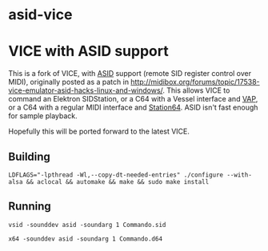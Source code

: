 # asid-vice
VICE with ASID support
======================

This is a fork of VICE, with [ASID](http://paulus.kapsi.fi/asid_protocol.txt) support (remote SID register control over MIDI),
originally posted as a patch in http://midibox.org/forums/topic/17538-vice-emulator-asid-hacks-linux-and-windows/.
This allows VICE to command an Elektron SIDStation, or a C64 with a Vessel interface and [VAP](https://github.com/anarkiwi/vap),
or a C64 with a regular MIDI interface and [Station64](https://csdb.dk/release/?id=142049).  ASID isn't fast enough for sample playback.

Hopefully this will be ported forward to the latest VICE.

## Building

```
LDFLAGS="-lpthread -Wl,--copy-dt-needed-entries" ./configure --with-alsa && aclocal && automake && make && sudo make install
```

## Running

```
vsid -sounddev asid -soundarg 1 Commando.sid
```

```
x64 -sounddev asid -soundarg 1 Commando.d64
```
